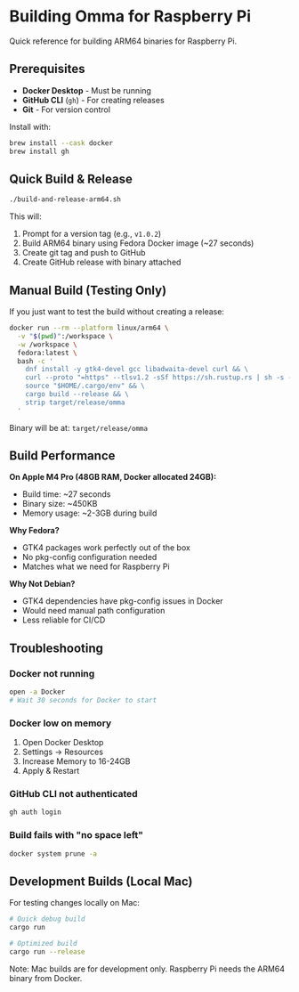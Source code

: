 # Building Omma for Raspberry Pi

Quick reference for building ARM64 binaries for Raspberry Pi.

## Prerequisites

- **Docker Desktop** - Must be running
- **GitHub CLI** (`gh`) - For creating releases
- **Git** - For version control

Install with:
```bash
brew install --cask docker
brew install gh
```

## Quick Build & Release

```bash
./build-and-release-arm64.sh
```

This will:
1. Prompt for a version tag (e.g., `v1.0.2`)
2. Build ARM64 binary using Fedora Docker image (~27 seconds)
3. Create git tag and push to GitHub
4. Create GitHub release with binary attached

## Manual Build (Testing Only)

If you just want to test the build without creating a release:

```bash
docker run --rm --platform linux/arm64 \
  -v "$(pwd)":/workspace \
  -w /workspace \
  fedora:latest \
  bash -c '
    dnf install -y gtk4-devel gcc libadwaita-devel curl && \
    curl --proto "=https" --tlsv1.2 -sSf https://sh.rustup.rs | sh -s -- -y && \
    source "$HOME/.cargo/env" && \
    cargo build --release && \
    strip target/release/omma
  '
```

Binary will be at: `target/release/omma`

## Build Performance

**On Apple M4 Pro (48GB RAM, Docker allocated 24GB):**
- Build time: ~27 seconds
- Binary size: ~450KB
- Memory usage: ~2-3GB during build

**Why Fedora?**
- GTK4 packages work perfectly out of the box
- No pkg-config configuration needed
- Matches what we need for Raspberry Pi

**Why Not Debian?**
- GTK4 dependencies have pkg-config issues in Docker
- Would need manual path configuration
- Less reliable for CI/CD

## Troubleshooting

### Docker not running
```bash
open -a Docker
# Wait 30 seconds for Docker to start
```

### Docker low on memory
1. Open Docker Desktop
2. Settings → Resources
3. Increase Memory to 16-24GB
4. Apply & Restart

### GitHub CLI not authenticated
```bash
gh auth login
```

### Build fails with "no space left"
```bash
docker system prune -a
```

## Development Builds (Local Mac)

For testing changes locally on Mac:

```bash
# Quick debug build
cargo run

# Optimized build
cargo run --release
```

Note: Mac builds are for development only. Raspberry Pi needs the ARM64 binary from Docker.
